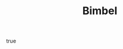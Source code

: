 ---
title: Bimbel
list_category: Bimbel
body:
  - type: markdown
    content: PI.E menyediakan bimbingan belajar khusus matematika dan sains, dari tingkat
      SD/MI hingga persiapan PT, baik secara online maupun offline.
---
